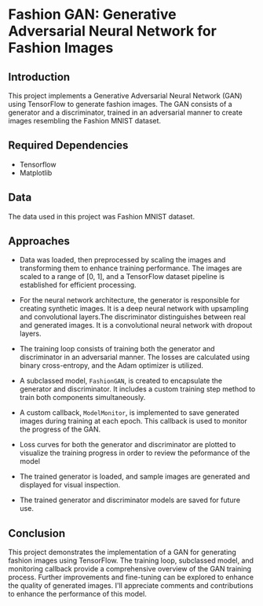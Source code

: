 # Fashion GAN: Generative Adversarial Neural Network for Fashion Images

## Introduction
This project implements a Generative Adversarial Neural Network (GAN) using TensorFlow to generate fashion images. The GAN consists of a generator and a discriminator, trained in an adversarial manner to create images resembling the Fashion MNIST dataset.

## Required Dependencies
- Tensorflow
- Matplotlib

## Data
The data used in this project was Fashion MNIST dataset.

## Approaches
- Data was loaded, then preprocessed by scaling the images and transforming them to enhance training performance. The images are scaled to a range of [0, 1], and a TensorFlow dataset pipeline is established for efficient processing. 

- For the neural network architecture, the generator is responsible for creating synthetic images. It is a deep neural network with upsampling and convolutional layers.The discriminator distinguishes between real and generated images. It is a convolutional neural network with dropout layers.

- The training loop consists of training both the generator and discriminator in an adversarial manner. The losses are calculated using binary cross-entropy, and the Adam optimizer is utilized.

- A subclassed model, `FashionGAN`, is created to encapsulate the generator and discriminator. It includes a custom training step method to train both components simultaneously.

- A custom callback, `ModelMonitor`, is implemented to save generated images during training at each epoch. This callback is used to monitor the progress of the GAN.

- Loss curves for both the generator and discriminator are plotted to visualize the training progress in order to review the peformance of the model

- The trained generator is loaded, and sample images are generated and displayed for visual inspection.

- The trained generator and discriminator models are saved for future use.

## Conclusion
This project demonstrates the implementation of a GAN for generating fashion images using TensorFlow. The training loop, subclassed model, and monitoring callback provide a comprehensive overview of the GAN training process. 
Further improvements and fine-tuning can be explored to enhance the quality of generated images. I'll appreciate comments and contributions to enhance the performance of this model.
